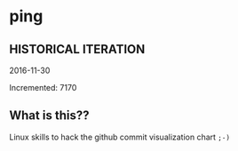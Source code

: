 # ping

## HISTORICAL ITERATION
2016-11-30

Incremented: 7170

## What is this?? 
Linux skills to hack the github commit visualization chart `;-)`
